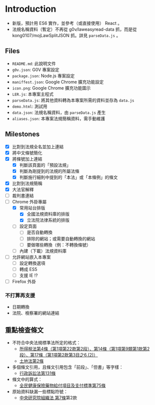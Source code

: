 # Introduction

* 新版，預計用 ES6 實作，並參考（或直接使用） React 。
* 法規名稱資料（暫定）不再從 g0v/laweasyread-data 抓，而是從 kong0107/mojLawSplitJSON 抓。詳見 `parseData.js` 。

## Files

* `README.md`: 此說明文件
* `g0v.json`: G0V 專案設定
* `package.json`: Node.js 專案設定
* `maniffest.json`: Google Chrome 擴充功能設定
* `icon.png`: Google Chrome 擴充功能圖示
* `LER.js`: 本專案主程式
* `parseData.js`: 將其他資料轉為本專案所需的資料並存為 `data.js`
* `demo.html`: 測試用
* `data.json`: 法規名稱資料，由 `parseData.js` 產生
* `aliases.json`: 本專案法規簡稱資料，需手動維護

## Milestones

- [x] 比對到法規全名並加上連結
- [x] 將中文條號簡化
- [x] 將條號加上連結
  - [x] 判斷該頁面的「預設法規」
  - [x] 判斷為剛提到的法規的所屬法條
  - [x] 判斷施行細則中提到的「本法」或「本條例」的條文
- [x] 比對到法規簡稱
- [x] 大法官解釋
- [ ] 裁判書連結
- [ ] Chrome 外掛專屬
  - [x] 常用站台排版
    - [x] 全國法規資料庫的排版
    - [x] 立法院法律系統的排版
  - [ ] 設定頁面
    - [ ] 是否自動轉換
    - [ ] 排除的網站；或需要自動轉換的網站
    - [ ] 要做哪些轉換（例：不轉換條號）
  - [ ] 內建（下載）法規資料庫
- [ ] 允許網站嵌入本專案
  - [ ] 設定轉換選項
  - [ ] 轉成 ES5
  - [ ] 支援 IE !?
- [ ] Firefox 外掛

### 不打算再支援

* 日期轉換
* 法院、檢察署的網站連結

## 重點檢查條文

* 不符合中央法規標準法所定的格式：
  * [所得稅法第4條（第1項第22款第2段）、第14條（第1項第9類第1款第2段）、第17條（第1項第2款第3目之6.(2)）](https://law.moj.gov.tw/LawClass/LawSearchNoIf.aspx?PC=G0340003&DF=&SNo=4%2c14%2c17)
  * [土地法第2條](https://law.moj.gov.tw/LawClass/LawSingleIf.aspx?Pcode=D0060001&FLNO=2)
* 多個條文引用，且條文引用包含「前段」、「但書」等字樣：
  * [行政訴訟法第131條](https://law.moj.gov.tw/LawClass/LawSingle.aspx?Pcode=A0030154&FLNO=131)
* 條文中的算式：
  * [全民健康保險藥物給付項目及支付標準第75條](https://law.moj.gov.tw/LawClass/LawSingleIf.aspx?Pcode=L0060035&FLNO=75)
* 原始資料缺漏一些標點符號：
  * [中央研究院組織法 第7條](https://law.moj.gov.tw/LawClass/LawSingle.aspx?Pcode=A0010016&FLNO=7)第2款
